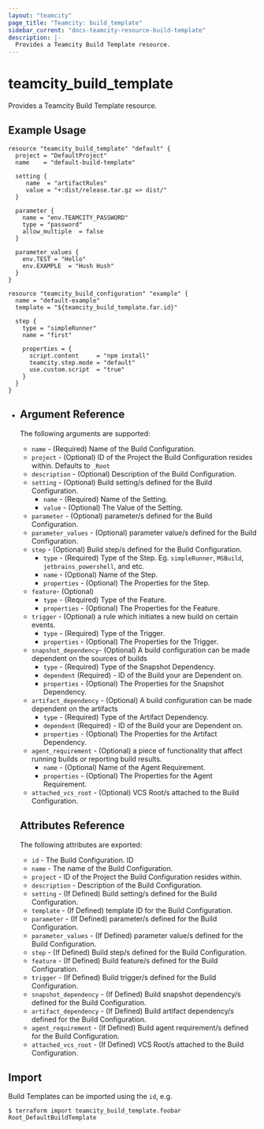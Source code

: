 ```yaml
---
layout: "teamcity"
page_title: "Teamcity: build_template"
sidebar_current: "docs-teamcity-resource-build-template"
description: |-
  Provides a Teamcity Build Template resource. 
---
```


# teamcity\_build\_template

Provides a Teamcity Build Template resource. 

## Example Usage

```hcl
resource "teamcity_build_template" "default" {
  project = "DefaultProject"
  name    = "default-build-template"

  setting {
     name  = "artifactRules"
     value = "+:dist/release.tar.gz => dist/"
  }
  
  parameter {
    name = "env.TEAMCITY_PASSWORD"
    type = "password"
    allow_multiple  = false
  }
  
  parameter_values {
    env.TEST = "Hello"
    env.EXAMPLE  = "Hush Hush"
  }
}

resource "teamcity_build_configuration" "example" {
  name = "default-example"
  template = "${teamcity_build_template.far.id}"
  
  step {
    type = "simpleRunner"
    name = "first"

    properties = {
      script.content     = "npm install"
      teamcity.step.mode = "default"
      use.custom.script  = "true"
    }
  }
}
```

* ## Argument Reference

  The following arguments are supported:

  - `name` - (Required) Name of the Build Configuration.
  - `project` - (Optional) ID of the Project the Build Configuration resides within.
    Defaults to `_Root`
  - `description` - (Optional) Description of the Build Configuration.
  - `setting` - (Optional) Build setting/s defined for the Build Configuration.
    - `name` - (Required) Name of the Setting.
    - `value` - (Optional) The Value of the Setting.
  - `parameter` - (Optional) parameter/s defined for the Build Configuration.
  - `parameter_values` - (Optional) parameter value/s defined for the Build Configuration.
  - `step` - (Optional) Build step/s defined for the Build Configuration.
    - `type` - (Required) Type of the Step. Eg. `simpleRunner`, `MSBuild`, `jetbrains_powershell`, and etc.
    - `name` - (Optional) Name of the Step.
    - `properties` - (Optional) The Properties for the Step.
  - `feature`- (Optional)
    - `type` - (Required) Type of the Feature.
    - `properties` - (Optional) The Properties for the Feature.
  - `trigger` - (Optional) a rule which initiates a new build on certain events.
    - `type` - (Required) Type of the Trigger.
    - `properties` - (Optional) The Properties for the Trigger.
  - `snapshot_dependency`- (Optional) A build configuration can be made dependent on the sources of builds
    - `type` - (Required) Type of the Snapshot Dependency.
    - `dependent` (Required) - ID of the Build your are Dependent on.
    - `properties` - (Optional) The Properties for the Snapshot Dependency.
  - `artifact_dependency` - (Optional) A build configuration can be made dependent on the artifacts 
    - `type` - (Required) Type of the Artifact Dependency.
    - `dependent` (Required) - ID of the Build your are Dependent on.
    - `properties` - (Optional) The Properties for the Artifact Dependency.
  - `agent_requirement` - (Optional)  a piece of functionality that  affect running builds or reporting build results.
    - `name` - (Optional) Name of the Agent Requirement.
    - `properties` - (Optional) The Properties for the Agent Requirement.
  - `attached_vcs_root` - (Optional) VCS Root/s attached to the Build Configuration.

  ## Attributes Reference

  The following attributes are exported:

  - `id` - The Build Configuration. ID
  - `name` - The name of the Build Configuration.
  - `project` - ID of the Project the Build Configuration resides within.
  - `description` - Description of the Build Configuration.
  - `setting` - (If Defined) Build setting/s defined for the Build Configuration.
  - `template` - (If Defined) template ID for the Build Configuration.
  - `parameter` - (If Defined) parameter/s defined for the Build Configuration.
  - `parameter_values` - (If Defined) parameter value/s defined for the Build Configuration.
  - `step` - (If Defined) Build step/s defined for the Build Configuration.
  - `feature` - (If Defined) Build feature/s defined for the Build Configuration.
  - `trigger` - (If Defined) Build trigger/s defined for the Build Configuration.
  - `snapshot_dependency` - (If Defined) Build snapshot dependency/s defined for the Build Configuration.
  - `artifact_dependency` - (If Defined) Build artifact dependency/s defined for the Build Configuration.
  - `agent_requirement` - (If Defined) Build agent requirement/s defined for the Build Configuration.
  - `attached_vcs_root` - (If Defined) VCS Root/s attached to the Build Configuration.

## Import

Build Templates can be imported using the `id`, e.g.

```
$ terraform import teamcity_build_template.foobar Root_DefaultBuildTemplate
```
